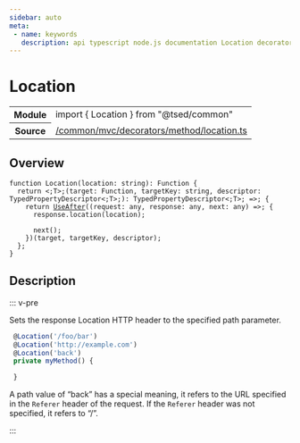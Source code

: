 ```yaml
---
sidebar: auto
meta:
 - name: keywords
   description: api typescript node.js documentation Location decorator
---
```

# Location <Badge text="Decorator" type="decorator"/>
<!-- Summary -->
<section class="symbol-info"><table class="is-full-width"><tbody><tr><th>Module</th><td><div class="lang-typescript"><span class="token keyword">import</span> { Location }&nbsp;<span class="token keyword">from</span>&nbsp;<span class="token string">"@tsed/common"</span></div></td></tr><tr><th>Source</th><td><a href="https://github.com/Romakita/ts-express-decorators/blob/v4.30.1/src//common/mvc/decorators/method/location.ts#L0-L0">/common/mvc/decorators/method/location.ts</a></td></tr></tbody></table></section>

<!-- Overview -->
## Overview


<pre><code class="typescript-lang ">function <span class="token function">Location</span><span class="token punctuation">(</span>location<span class="token punctuation">:</span> <span class="token keyword">string</span><span class="token punctuation">)</span><span class="token punctuation">:</span> Function <span class="token punctuation">{</span>
  return &lt<span class="token punctuation">;</span>T&gt<span class="token punctuation">;</span><span class="token punctuation">(</span>target<span class="token punctuation">:</span> Function<span class="token punctuation">,</span> targetKey<span class="token punctuation">:</span> <span class="token keyword">string</span><span class="token punctuation">,</span> descriptor<span class="token punctuation">:</span> TypedPropertyDescriptor&lt<span class="token punctuation">;</span>T&gt<span class="token punctuation">;</span><span class="token punctuation">)</span><span class="token punctuation">:</span> TypedPropertyDescriptor&lt<span class="token punctuation">;</span>T&gt<span class="token punctuation">;</span> =&gt<span class="token punctuation">;</span> <span class="token punctuation">{</span>
    return <span class="token function"><a href="/api/common/mvc/decorators/method/UseAfter.html"><span class="token">UseAfter</span></a></span><span class="token punctuation">(</span><span class="token punctuation">(</span>request<span class="token punctuation">:</span> <span class="token keyword">any</span><span class="token punctuation">,</span> response<span class="token punctuation">:</span> <span class="token keyword">any</span><span class="token punctuation">,</span> next<span class="token punctuation">:</span> <span class="token keyword">any</span><span class="token punctuation">)</span> =&gt<span class="token punctuation">;</span> <span class="token punctuation">{</span>
      response.<span class="token function">location</span><span class="token punctuation">(</span>location<span class="token punctuation">)</span><span class="token punctuation">;</span>

      <span class="token function">next</span><span class="token punctuation">(</span><span class="token punctuation">)</span><span class="token punctuation">;</span>
    <span class="token punctuation">}</span><span class="token punctuation">)</span><span class="token punctuation">(</span>target<span class="token punctuation">,</span> targetKey<span class="token punctuation">,</span> descriptor<span class="token punctuation">)</span><span class="token punctuation">;</span>
  <span class="token punctuation">}</span><span class="token punctuation">;</span>
<span class="token punctuation">}</span>
</code></pre>



<!-- Description -->
## Description

::: v-pre

Sets the response Location HTTP header to the specified path parameter.

```typescript
 @Location('/foo/bar')
 @Location('http://example.com')
 @Location('back')
 private myMethod() {

 }
```

A path value of “back” has a special meaning, it refers to the URL specified in the `Referer` header of the request. If the `Referer` header was not specified, it refers to “/”.


:::